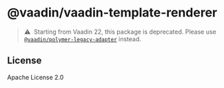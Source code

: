 # @vaadin/vaadin-template-renderer

> ⚠️&nbsp; Starting from Vaadin 22, this package is deprecated.
> Please use [`@vaadin/polymer-legacy-adapter`](https://www.npmjs.com/package/@vaadin/polymer-legacy-adapter) instead.

## License

Apache License 2.0
